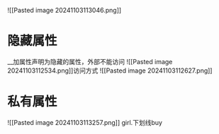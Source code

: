 ![[Pasted image 20241103113046.png]]


# 隐藏属性
__加属性声明为隐藏的属性，外部不能访问
![[Pasted image 20241103112534.png]]访问方式
![[Pasted image 20241103112627.png]]


# 私有属性
![[Pasted image 20241103113257.png]]
girl.下划线buy